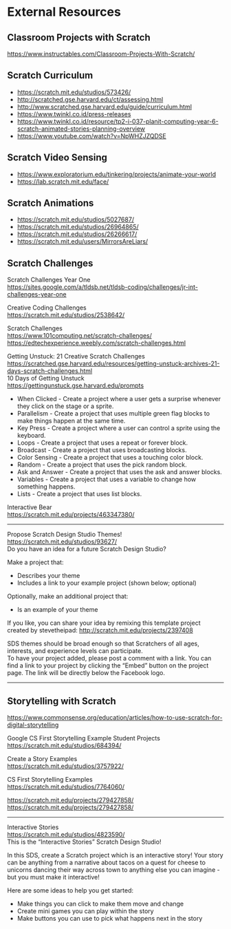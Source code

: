 # External Resources

## Classroom Projects with Scratch
https://www.instructables.com/Classroom-Projects-With-Scratch/

## Scratch Curriculum
  - https://scratch.mit.edu/studios/573426/
  - http://scratched.gse.harvard.edu/ct/assessing.html
  - http://www.scratched.gse.harvard.edu/guide/curriculum.html
  - https://www.twinkl.co.id/press-releases
  - https://www.twinkl.co.id/resource/tp2-i-037-planit-computing-year-6-scratch-animated-stories-planning-overview
  - https://www.youtube.com/watch?v=NpWHZJZQDSE

## Scratch Video Sensing
  - https://www.exploratorium.edu/tinkering/projects/animate-your-world
  - https://lab.scratch.mit.edu/face/

## Scratch Animations
  - https://scratch.mit.edu/studios/5027687/
  - https://scratch.mit.edu/studios/26964865/
  - https://scratch.mit.edu/studios/26266617/
  - https://scratch.mit.edu/users/MirrorsAreLiars/

## Scratch Challenges
Scratch Challenges Year One  
https://sites.google.com/a/tldsb.net/tldsb-coding/challenges/jr-int-challenges-year-one  
  
Creative Coding Challenges  
https://scratch.mit.edu/studios/2538642/  
  
Scratch Challenges  
https://www.101computing.net/scratch-challenges/  
https://edtechexperience.weebly.com/scratch-challenges.html  
  
Getting Unstuck: 21 Creative Scratch Challenges  
https://scratched.gse.harvard.edu/resources/getting-unstuck-archives-21-days-scratch-challenges.html  
10 Days of Getting Unstuck  
https://gettingunstuck.gse.harvard.edu/prompts  
-  When Clicked - Create a project where a user gets a surprise whenever they click on the stage or a sprite.
-  Parallelism - Create a project that uses multiple green flag blocks to make things happen at the same time.
-  Key Press - Create a project where a user can control a sprite using the keyboard.
-  Loops - Create a project that uses a repeat or forever block.
-  Broadcast - Create a project that uses broadcasting blocks.
-  Color Sensing - Create a project that uses a touching color block.
-  Random - Create a project that uses the pick random block.
-  Ask and Answer - Create a project that uses the ask and answer blocks.
-  Variables - Create a project that uses a variable to change how something happens.
-  Lists - Create a project that uses list blocks.
  
Interactive Bear  
https://scratch.mit.edu/projects/463347380/  
  
-----------------------------------------------------------------  
Propose Scratch Design Studio Themes!  
https://scratch.mit.edu/studios/93627/  
Do you have an idea for a future Scratch Design Studio?  
  
Make a project that:  
- Describes your theme  
- Includes a link to your example project (shown below; optional)  
  
Optionally, make an additional project that:  
- Is an example of your theme  
  
If you like, you can share your idea by remixing this template project created by stevetheipad: http://scratch.mit.edu/projects/2397408  
  
SDS themes should be broad enough so that Scratchers of all ages, interests, and experience levels can participate.  
To have your project added, please post a comment with a link. You can find a link to your project by clicking the “Embed” button on the project page. The link will be directly below the Facebook logo.  
____  
  

## Storytelling with Scratch
https://www.commonsense.org/education/articles/how-to-use-scratch-for-digital-storytelling  
  
Google CS First Storytelling Example Student Projects  
https://scratch.mit.edu/studios/684394/  
  
Create a Story Examples  
https://scratch.mit.edu/studios/3757922/  
  
CS First Storytelling Examples  
https://scratch.mit.edu/studios/7764060/  
  
https://scratch.mit.edu/projects/279427858/  
https://scratch.mit.edu/projects/279427858/  
  
------------------------------------------------------------------------------------  
Interactive Stories  
https://scratch.mit.edu/studios/4823590/  
This is the “Interactive Stories” Scratch Design Studio!  
  
In this SDS, create a Scratch project which is an interactive story! Your story can be anything from a narrative about tacos on a quest for cheese to unicorns dancing their way across town to anything else you can imagine - but you must make it interactive!  
  
Here are some ideas to help you get started:
- Make things you can click to make them move and change
- Create mini games you can play within the story
- Make buttons you can use to pick what happens next in the story
